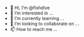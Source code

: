 - 👋 Hi, I’m @fishdive
- 👀 I’m interested in ...
- 🌱 I’m currently learning ...
- 💞️ I’m looking to collaborate on ...
- 📫 How to reach me ...

<!---
fishdive/fishdive is a ✨ special ✨ repository because its `README.md` (this file) appears on your GitHub profile.
You can click the Preview link to take a look at your changes.
--->
